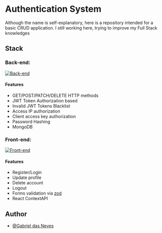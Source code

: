 
# Authentication System

Although the name is self-explanatory, here is a repository intended for a basic CRUD application.
I still working here, trying to improve my Full Stack knowledges

## Stack

### **Back-end:**
[![Back-end](https://skillicons.dev/icons?i=nodejs,express,mongodb&perline=3)](https://skillicons.dev)
#### Features
* GET/POST/PATCH/DELETE HTTP methods
* JWT Token Authorization based
* Invalid JWT Tokens Blacklist
* Access IP authorization
* Client access key authorization
* Password Hashing
* MongoDB

### **Front-end:** 
[![Front-end](https://skillicons.dev/icons?i=nextjs,react,tailwind,ts&perline=4)](https://skillicons.dev)
#### Features
* Register/Login
* Update profile
* Delete account
* Logout
* Forms validation via <a href="https://zod.dev/">zod</a>
* React ContextAPI

## Author

- [@Gabriel das Neves](https://www.github.com/gabrieldasnevespinheiro)

